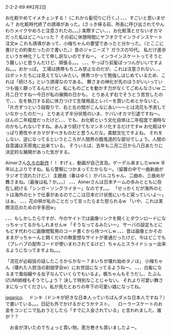 2-2-2-69
##2月2日
<!-- 69 -->
 お化粧やめてイメチェンする！ (これから髪切りに行く。)
 、、、すごいと思いません？ お化粧時代終了の誘導があった。(さっき帰る前、所長に呼び出されてやんわりメイクやめろと注意されたの。。。)
 実際すごい、、、お化粧落とせないオカマだった私はどこへいった？
 その前に休憩時間にヤフオクでインラインスケート注文w これも誘導があって、小梅ちゃんの要望であったと分かった。（とここに書けとの約束だったので書いた。）昔のジャニーズ？ ガラスの10代。
 私だけ進歩というか神化？してて申し訳ないのですねー。
 インラインスケートってそうとう難しいと思うんだけど、頑張る。。。
 、、、やっぱり前髪ぱっつんがいいですよね。。。おかっぱ。
 工場は携帯もちこみ禁止なのだが、これは注意されない、、、ロボットたちには見えてないみたい。携帯つかって勉強しはじめているため、これは「続けろ」という誘導なのである。
 舞さまの神化が先のほうがいいっていつも強く願ってるんだけど、私にものごとを動かす力がなくてごめんなさいw
 二月二日ですね〜今日が私の展開の日かも。
 とりあえず右でそうとう苦労したので、、、左を執刀する前に体力つけて生理用品とレバーを買いためとかないと。
 「片方ずつという段取りで、右と左の間がこんなに永い〜〜とは流花も予測していなかったのだ〜」
 とりあえず半分状態のいま、ケバいオカマ引退ですね〜。ほんの二年程度だったけど、、、でも、お化粧という文化自体は二年程度で潮時なのかもしれないですね。あんまり続けてもマンネリ化するだけですw
 お化粧はやっぱり男性やオカマがすべきものだと思うんだな。美獣文化ですよね。
 それをしない、逆になってるというところが人間界の餓鬼道的な部分でしょう。人間の自意識は天邪鬼に出来ている。
 そういえば、去年も二月二日から八日あたりに決定的な展開があった気がする。

 Aimerさん<a href="https://www.youtube.com/watch?v=YnKeImXu9To">久々の新作</a>！！
 すげぇ、動画が自己言及。ゲーデル来ましたwww
 半年以上ぶりですね。私ら警察につかまってたからなー。（留置の中で一曲新曲がラジオで流れたけど。）
 主題曲（春はゆく）がパルコちゃん、二曲め、三曲めが舞さまね。（最後は私？か。。。）
 、、、Aimerさんは日本チームの歩みとともに存在し続ける「シンガーソングライター」なのです。。。
 「せっかくだが海外のヒトは海外のヒトで仕事があるのでここは日本だけ状態にいちど戻っていいよ〜」
 はぁ。
 、、、花の唄が私のことだって言ったらまた怒られるw
 「いや、これは実際流花のための宇多田w」

 、、、もしかしたらですが、今のサイトでは画像リンクを開くとダウンロードになっちゃってるかもしれませんw
 「そうなってるみたい〜」
 サーバの設定もとにもどす代わりに画像閲覧用のコード書くから待つべしw
 、、、昔は画像とかそのままがっちゃーんと開くだけの無愛想なサイトが普通だったけど、今はどこでも（プレハブの配布コードが使いまわされてるけど）ちゃんとスライドショー出来るようになってますよね。。。

 「流花が必殺技の話したころからかなー？まいちが壊れ始めタノは」
 小梅ちゃん（壊れた人担当の創価学会w）にお世話になってるようねー。
 、、、白髪になるまで風俗嬢やる女子なんていくらでもいるよ。楓ちゃんもそうだし、たぶんIZUMI姉様もそうでしょう？ 決して特別なことじゃない。
 それより可愛い舞さまになってください。私が見たとおりの年下の可愛い娘になってね。

 <a href="xxxtmpdadta/jaga.jpg">jagarico</a>.
　ドンキ（ドンキが好きな日本人っていちばんダメな日本人ですね？）で書いている。。。日記も外でかけるかどうかテスト。
　ローラースケートのお金をコンビニで払おうとしたら「すでに入金されている」と言われました。誰が？？

　お金が浮いたのでちょっと買い物。恵方巻きも買いましたよー。


